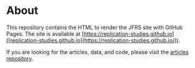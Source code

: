 # About

This repository contains the HTML to render the JFRS site with GitHub Pages. The site is available at [https://replication-studies.github.io]([replication-studies.github.io](https://replication-studies.github.io/)).

If you are looking for the articles, data, and code, please visit the [articles repository](https://github.com/replication-studies/articles).
